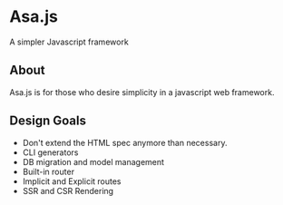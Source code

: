# Asa.js
A simpler Javascript framework

## About
Asa.js is for those who desire simplicity in a javascript web framework. 

## Design Goals
- Don't extend the HTML spec anymore than necessary.
- CLI generators
- DB migration and model management
- Built-in router
- Implicit and Explicit routes
- SSR and CSR Rendering

